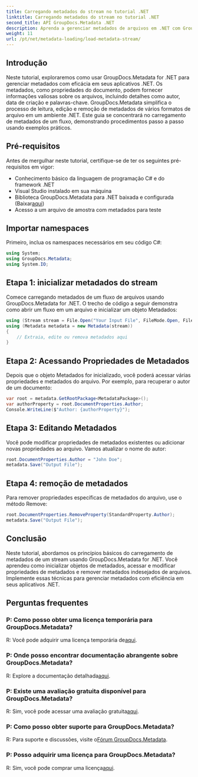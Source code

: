 ```yaml
---
title: Carregando metadados do stream no tutorial .NET
linktitle: Carregando metadados do stream no tutorial .NET
second_title: API GroupDocs.Metadata .NET
description: Aprenda a gerenciar metadados de arquivos em .NET com GroupDocs.Metadata. Guia passo a passo para carregar, editar e remover metadados de streams.
weight: 11
url: /pt/net/metadata-loading/load-metadata-stream/
---
```

## Introdução
Neste tutorial, exploraremos como usar GroupDocs.Metadata for .NET para gerenciar metadados com eficácia em seus aplicativos .NET. Os metadados, como propriedades do documento, podem fornecer informações valiosas sobre os arquivos, incluindo detalhes como autor, data de criação e palavras-chave. GroupDocs.Metadata simplifica o processo de leitura, edição e remoção de metadados de vários formatos de arquivo em um ambiente .NET. Este guia se concentrará no carregamento de metadados de um fluxo, demonstrando procedimentos passo a passo usando exemplos práticos.
## Pré-requisitos
Antes de mergulhar neste tutorial, certifique-se de ter os seguintes pré-requisitos em vigor:
- Conhecimento básico da linguagem de programação C# e do framework .NET
- Visual Studio instalado em sua máquina
-  Biblioteca GroupDocs.Metadata para .NET baixada e configurada (Baixar[aqui](https://releases.groupdocs.com/metadata/net/))
- Acesso a um arquivo de amostra com metadados para teste

## Importar namespaces
Primeiro, inclua os namespaces necessários em seu código C#:
```csharp
using System;
using GroupDocs.Metadata;
using System.IO;
```
## Etapa 1: inicializar metadados do stream
Comece carregando metadados de um fluxo de arquivos usando GroupDocs.Metadata for .NET. O trecho de código a seguir demonstra como abrir um fluxo em um arquivo e inicializar um objeto Metadados:

```csharp
using (Stream stream = File.Open("Your Input File", FileMode.Open, FileAccess.ReadWrite))
using (Metadata metadata = new Metadata(stream))
{
    // Extraia, edite ou remova metadados aqui
}
```
## Etapa 2: Acessando Propriedades de Metadados
Depois que o objeto Metadados for inicializado, você poderá acessar várias propriedades e metadados do arquivo. Por exemplo, para recuperar o autor de um documento:

```csharp
var root = metadata.GetRootPackage<MetadataPackage>();
var authorProperty = root.DocumentProperties.Author;
Console.WriteLine($"Author: {authorProperty}");
```
## Etapa 3: Editando Metadados
Você pode modificar propriedades de metadados existentes ou adicionar novas propriedades ao arquivo. Vamos atualizar o nome do autor:

```csharp
root.DocumentProperties.Author = "John Doe";
metadata.Save("Output File");
```
## Etapa 4: remoção de metadados
Para remover propriedades específicas de metadados do arquivo, use o método Remove:

```csharp
root.DocumentProperties.RemoveProperty(StandardProperty.Author);
metadata.Save("Output File");
```

## Conclusão
Neste tutorial, abordamos os princípios básicos do carregamento de metadados de um stream usando GroupDocs.Metadata for .NET. Você aprendeu como inicializar objetos de metadados, acessar e modificar propriedades de metadados e remover metadados indesejados de arquivos. Implemente essas técnicas para gerenciar metadados com eficiência em seus aplicativos .NET.

## Perguntas frequentes
### P: Como posso obter uma licença temporária para GroupDocs.Metadata?
 R: Você pode adquirir uma licença temporária de[aqui](https://purchase.groupdocs.com/temporary-license/).
### P: Onde posso encontrar documentação abrangente sobre GroupDocs.Metadata?
 R: Explore a documentação detalhada[aqui](https://tutorials.groupdocs.com/metadata/net/).
### P: Existe uma avaliação gratuita disponível para GroupDocs.Metadata?
 R: Sim, você pode acessar uma avaliação gratuita[aqui](https://releases.groupdocs.com/).
### P: Como posso obter suporte para GroupDocs.Metadata?
 R: Para suporte e discussões, visite o[Fórum GroupDocs.Metadata](https://forum.groupdocs.com/c/metadata/14).
### P: Posso adquirir uma licença para GroupDocs.Metadata?
 R: Sim, você pode comprar uma licença[aqui](https://purchase.groupdocs.com/buy).